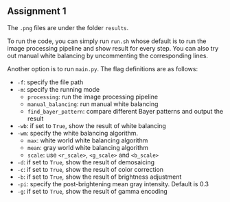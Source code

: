 ## Assignment 1

The `.png` files are under the folder `results`.

To run the code, you can simply run `run.sh` whose default is to run the image processing pipeline and show result for every step. You can also try out manual white balancing by uncommenting the corresponding lines.

Another option is to run `main.py`. The flag definitions are as follows:

- `-f`: specify the file path
- `-m`: specify the running mode
  - `processing`: run the image processing pipeline
  - `manual_balancing`: run manual white balancing
  - `find_bayer_pattern`: compare different Bayer patterns and output the result
- `-wb`: if set to `True`, show the result of white balancing
- `-wm`: specify the white balancing algorithm.
  - `max`: white world white balancing algorithm
  - `mean`: gray world white balancing algorithm
  - `scale`: use `<r_scale>`, `<g_scale>` and `<b_scale>`
- `-d`: if set to `True`, show the result of demosaicing
- `-c`: if set to `True`, show the result of color correction
- `-b`: if set to `True`, show the result of brightness adjustment
- `-pi`: specify the post-brightening mean gray intensity. Default is 0.3
- `-g`: if set to `True`, show the result of gamma encoding

